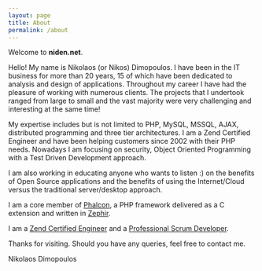 ```yaml
---
layout: page
title: About
permalink: /about
---
```


Welcome to **niden.net**.

Hello! My name is Nikolaos (or Nikos) Dimopoulos. I have been in the IT business for more than 20 years, 15 of which have been dedicated to analysis and design of applications. Throughout my career I have had the pleasure of working with numerous clients. The projects that I undertook ranged from large to small and the vast majority were very challenging and interesting at the same time!

My expertise includes but is not limited to PHP, MySQL, MSSQL, AJAX, distributed programming and three tier architectures. I am a Zend Certified Engineer and have been helping customers since 2002 with their PHP needs. Nowadays I am focusing on security, Object Oriented Programming with a Test Driven Development approach.

I am also working in educating anyone who wants to listen :) on the benefits of Open Source applications and the benefits of using the Internet/Cloud versus the traditional server/desktop approach.

I am a core member of [Phalcon](https://phalconphp.com), a PHP framework delivered as a C extension and written in [Zephir](https://zephir-lang.com).

I am a [Zend Certified Engineer](https://www.zend.com/en/yellow-pages/ZEND006669) and a [Professional Scrum Developer](https://www.scrum.org/user/504482).

Thanks for visiting. Should you have any queries, feel free to contact me.

Nikolaos Dimopoulos
